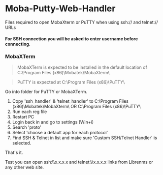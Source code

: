 # Moba-Putty-Web-Handler
Files required to open MobaXterm or PuTTY when using ssh:// and telnet:// URLs

#### For SSH connection you will be asked to enter username before connecting.

### MobaXTerm

>  MobaXTerm is expected to be installed in the default location of C:\Program Files (x86)\Mobatek\MobaXterm\

>  PuTTY is expected at C:\Program Files (x86)\PuTTY\

Go into folder for PuTTY or MobaXTerm.

1. Copy 'ssh_handler' & 'telnet_handler' to C:\Program Files (x86)\Mobatek\MobaXterm\ OR C:\Program Files (x86)\PuTTY\
2. Run each reg file
3. Restart PC
4. Login back in and go to settings (Win+i)
5. Search 'proto'
6. Select 'choose a default app for each protocol'
7. Find SSH & Telnet in list and make sure 'Custom SSH/Telnet Handler' is selected.


That's it.

Test you can open ssh:\\\\x.x.x.x and telnet:\\\\x.x.x.x links from Librenms or any other web site.
